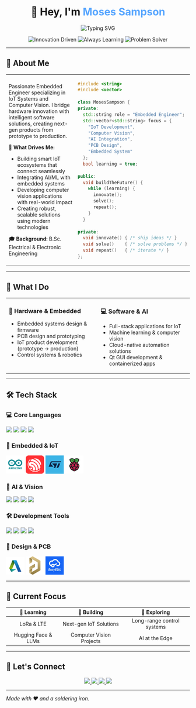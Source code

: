 

<h1 align="center">👋 Hey, I'm <span style="color:#58A6FF;">Moses Sampson</span></h1>

<p align="center">
  <img src="https://readme-typing-svg.herokuapp.com?font=Fira+Code&size=22&duration=3000&pause=1000&color=58A6FF&center=true&vCenter=true&width=600&lines=Embedded+Software+Engineer;IoT+Systems+Developer;AI+%26+Computer+Vision+Enthusiast;Full-Stack+Solution+Architect" alt="Typing SVG" />
</p>

<p align="center">
  <!-- GitHub-safe badge row (rounded appearance via shields) -->
  <img src="https://img.shields.io/badge/%F0%9F%92%A1%20Innovation%20Driven-00d4aa?style=for-the-badge&labelColor=1a1a1a" alt="Innovation Driven" />
  <img src="https://img.shields.io/badge/%F0%9F%9A%80%20Always%20Learning-58a6ff?style=for-the-badge&labelColor=1a1a1a" alt="Always Learning" />
  <img src="https://img.shields.io/badge/%F0%9F%94%A7%20Problem%20Solver-ff7b00?style=for-the-badge&labelColor=1a1a1a" alt="Problem Solver" />
</p>

---

## 🧠 About Me

<table>
<tr>
<td width="65%">

Passionate Embedded Engineer specializing in IoT Systems and Computer Vision. I bridge hardware innovation with intelligent software solutions, creating next-gen products from prototype to production.

**🚀 What Drives Me:**

* Building smart IoT ecosystems that connect seamlessly
* Integrating AI/ML with embedded systems
* Developing computer vision applications with real-world impact
* Creating robust, scalable solutions using modern technologies

**🎓 Background:** B.Sc. Electrical & Electronic Engineering

</td>
<td width="35%">

```cpp
#include <string>
#include <vector>

class MosesSampson {
private:
  std::string role = "Embedded Engineer";
  std::vector<std::string> focus = {
    "IoT Development",
    "Computer Vision",
    "AI Integration",
    "PCB Design",
    "Embedded System"
  };
  bool learning = true;

public:
  void buildTheFuture() {
    while (learning) {
      innovate();
      solve();
      repeat();
    }
  }

private:
  void innovate() { /* ship ideas */ }
  void solve()    { /* solve problems */ }
  void repeat()   { /* iterate */ }
};
```

</td>
</tr>
</table>

---

## 🚀 What I Do

<table>
<tr>
<td width="50%" valign="top">

### 🔧 Hardware & Embedded

* Embedded systems design & firmware
* PCB design and prototyping
* IoT product development (prototype → production)
* Control systems & robotics

</td>
<td width="50%" valign="top">

### 💻 Software & AI

* Full-stack applications for IoT
* Machine learning & computer vision
* Cloud-native automation solutions
* Qt GUI development & containerized apps

</td>
</tr>
</table>

---

## 🛠️ Tech Stack

### 💻 **Core Languages**
<p align="left">
  <img src="https://cdn.jsdelivr.net/gh/devicons/devicon@latest/icons/python/python-original.svg" width="50" />
  <img src="https://cdn.jsdelivr.net/gh/devicons/devicon/icons/cplusplus/cplusplus-original.svg" width="50" />
  <img src="https://cdn.jsdelivr.net/gh/devicons/devicon/icons/c/c-original.svg" width="50" />
  <img src="https://cdn.jsdelivr.net/gh/devicons/devicon/icons/postgresql/postgresql-original.svg" width="50" />
</p>

### 🔧 **Embedded & IoT**
<p align="left"> 
  <img src="https://github.com/Mozetoo/Files/blob/main/brand-assets/arduino_1.png" width="50" />
  <img src="https://github.com/Mozetoo/Files/blob/main/brand-assets/espressif.svg" height="50" /> 
  <img src="https://github.com/Mozetoo/Files/blob/main/brand-assets/stm32_1.jpeg" width="50" /> 
  <img src="https://github.com/Mozetoo/Files/blob/main/brand-assets/raspberrypi.jpeg" width="50" /> 
 
</p>

### 🧠 **AI & Vision**
<p align="left">
  <img src="https://raw.githubusercontent.com/opencv/opencv/master/doc/opencv-logo.png" width="50" />
  <img src="https://huggingface.co/front/assets/huggingface_logo-noborder.svg" width="50" />
  <img src="https://avatars.githubusercontent.com/u/126733545?s=200&v=4" width="50" /> <!-- LangChain -->
  <img src="https://cdn.jsdelivr.net/gh/devicons/devicon@latest/icons/django/django-plain.svg"  width="50" />
</p>

### 🛠️ **Development Tools**
<p align="left">
  <img src="https://cdn.jsdelivr.net/gh/devicons/devicon/icons/docker/docker-original.svg" width="40" />
  <img src="https://cdn.jsdelivr.net/gh/devicons/devicon/icons/linux/linux-original.svg" width="40" />
  <img src="https://cdn.jsdelivr.net/gh/devicons/devicon/icons/git/git-original.svg" width="40" />
  <img src="https://upload.wikimedia.org/wikipedia/commons/2/21/Matlab_Logo.png" width="40" />
</p>

### 🎨 **Design & PCB**
<p align="left">
  <img src="https://github.com/Mozetoo/Files/blob/main/brand-assets/autodeskk.png" width="50" />
  <img src="https://github.com/Mozetoo/Files/blob/main/brand-assets/altium_logo.png" width="50" />
  <img src="https://github.com/Mozetoo/Files/blob/main/brand-assets/EasyEda.jpeg" width="50" />

</p>


---

## 🌱 Current Focus

|   🎯 **Learning**   |      🚧 **Building**     |      🔬 **Exploring**      |
| :-----------------: | :----------------------: | :------------------------: |
|      LoRa & LTE     |  Next-gen IoT Solutions  | Long-range control systems |
| Hugging Face & LLMs | Computer Vision Projects |       AI at the Edge       |

---

## 🤝 Let's Connect

<p align="center">
  <a href="https://www.linkedin.com/in/moses-sampson-1362a61a1/" target="_blank">
    <img src="https://img.shields.io/badge/LinkedIn-0077B5?style=for-the-badge&logo=linkedin&logoColor=white" />
  </a>
  <a href="mailto:mosessampson16@gmail.com">
    <img src="https://img.shields.io/badge/Email-D14836?style=for-the-badge&logo=gmail&logoColor=white" />
  </a>
  <a href="https://robertem14.github.io/personal-site/" target="_blank">
    <img src="https://img.shields.io/badge/Portfolio-000000?style=for-the-badge&logo=About.me&logoColor=white" />
  </a>
  <a href="https://github.com/Mozetoo" target="_blank">
    <img src="https://img.shields.io/badge/GitHub-100000?style=for-the-badge&logo=github&logoColor=white" />
  </a>
</p>

---

*Made with ❤️ and a soldering iron.*

